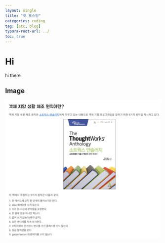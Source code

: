 ```yaml
---
layout: single
title: "첫 포스팅"
categories: coding
tag: [etc, blog]
typora-root-url: ../
toc: true
---
```


# Hi
hi there

## Image

![sample](/images/2023-12-09-1/sample.png)
